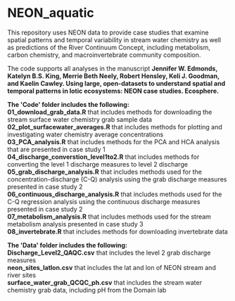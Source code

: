 # NEON_aquatic
This repository uses NEON data to provide case studies that examine spatial patterns and temporal variability in stream water chemistry as well as predictions of the River Continuum Concept, including metabolism, carbon chemistry, and macroinvertebrate community composition.   


The code supports all analyses in the manuscript  **Jennifer W. Edmonds, Katelyn B.S. King, Merrie Beth Neely, Robert Hensley, Keli J. Goodman, and Kaelin Cawley. Using large, open-datasets to understand spatial and temporal patterns in lotic ecosystems: NEON case studies. Ecosphere.**   


**The 'Code' folder includes the following:**  
**01_download_grab_data.R** that includes methods for downloading the stream surface water chemistry grab sample data  
**02_plot_surfacewater_averages.R** that includes methods for plotting and investigating water chemistry average concentrations   
**03_PCA_analysis.R** that includes methods for the PCA and HCA analysis that are presented in case study 1  
**04_discharge_converstion_level1to2.R** that includes methods for converting the level 1 discharge measures to level 2 discharge   
**05_grab_discharge_analysis.R** that includes methods used for the concentration-discharge (C-Q) analysis using the grab discharge measures presented in case study 2  
**06_continuous_discharge_analysis.R** that includes methods used for the C-Q regression analysis using the continuous discharge measures presented in case study 2  
**07_metabolism_analysis.R** that includes methods used for the stream metabolism analysis presented in case study 3  
**08_invertebrate.R** that includes methods for downloading invertebrate data 

**The 'Data' folder includes the following:**  
**Discharge_Level2_QAQC.csv** that includes the level 2 grab discharge measures  
**neon_sites_latlon.csv** that includes the lat and lon of NEON stream and river sites  
**surface_water_grab_QCQC_ph.csv** that includes the stream water chemistry grab data, including pH from the Domain lab  
